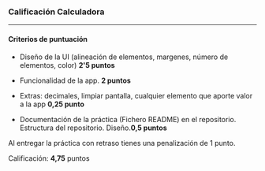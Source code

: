### Calificación Calculadora
---

#### Criterios de puntuación
* Diseño de la UI (alineación de elementos, margenes, número de elementos, color) **2'5 puntos**

* Funcionalidad de la app. **2 puntos**

* Extras: decimales, limpiar pantalla, cualquier elemento que aporte valor a la app **0,25 punto**

* Documentación de la práctica (Fichero README) en el repositorio. Estructura del repositorio. Diseño.**0,5 puntos**

Al entregar la práctica con retraso tienes una penalización de 1 punto.

Calificación: **4,75** puntos
